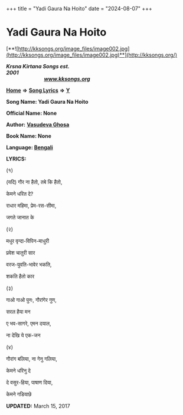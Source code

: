 +++
title = "Yadi Gaura Na Hoito"
date = "2024-08-07"
+++

# Yadi Gaura Na Hoito
[**![http://kksongs.org/image_files/image002.jpg](http://kksongs.org/image_files/image002.jpg)**](http://kksongs.org/)

**_Krsna Kirtana Songs est. 2001_**                                                                                                                                                 **_www.kksongs.org_**

[**Home**](http://kksongs.org/) **⇒** [**Song Lyrics**](http://kksongs.org/lyrics.html) **⇒** [**Y**](http://kksongs.org/songs/song_y.html)

**Song Name: Yadi Gaura Na Hoito**

**Official Name: None**

**Author:** [**Vasudeva Ghosa**](http://kksongs.org/authors/list/vasudeva_g.html)

**Book Name: None**

**Language: [Bengali](http://kksongs.org/language/list/bengali.html)**

**LYRICS:**

(१)

(यदि) गौर ना हैतो, तबे कि हैतो,

केमने धरित दे?

राधार महिमा, प्रेम\-रस\-सीमा,

जगते जानात के

(२)

मधुर वृन्दा\-विपिन\-माधुरी

प्रवेश चातुरी सार

वरज\-युवति\-भावेर भकति,

शकति हैतो कार

(३)

गाओ गाओ पुनः, गौरांगेर गुण,

सरल हैया मन

ए भव\-सागरे, एमन दयाल,

ना देखि ये एक\-जन

(४)

गौरांग बलिया, ना गेनु गलिया,

केमने धरिनु दे

दे वसुर\-हिया, पाषाण दिया,

केमने गडियाछे

**UPDATED:** March 15, 2017